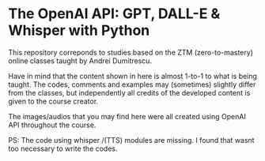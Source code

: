 # The OpenAI API: GPT, DALL-E & Whisper with Python

This repository correponds to studies based on the ZTM (zero-to-mastery) online classes taught by Andrei Dumitrescu. 

Have in mind that the content shown in here is almost 1-to-1 to what is being taught. The codes, comments and examples may (sometimes) slightly differ from the classes, but independently all credits of the developed content is given to the course creator. 

The images/audios that you may find here were all created using OpenAI API throughout the course. 

PS: The code using whisper /(TTS) modules are missing. I found that wasnt too necessary to write the codes. 